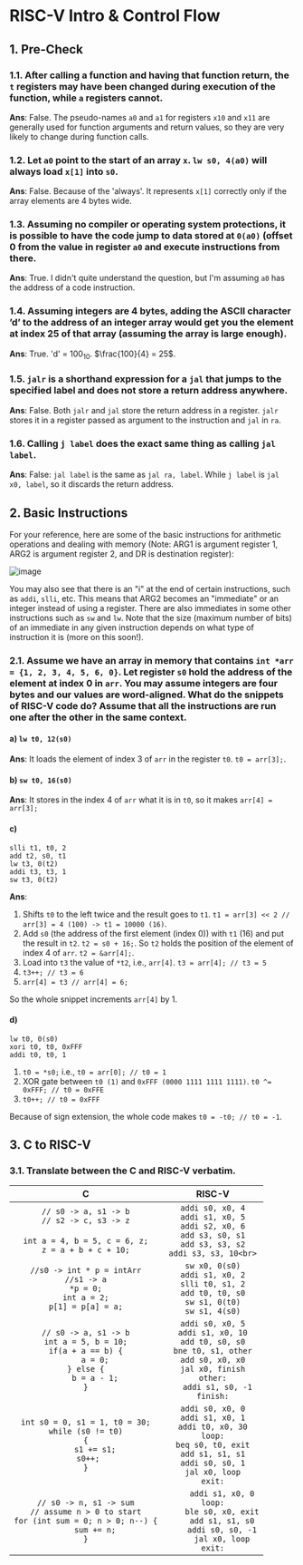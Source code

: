 # RISC-V Intro & Control Flow
## 1. Pre-Check

### 1.1. After calling a function and having that function return, the `t` registers may have been changed during execution of the function, while `a` registers cannot.

**Ans**: False. The pseudo-names `a0` and `a1` for registers `x10` and `x11` are generally used for function arguments and return values, so they are very likely to change during function calls.

### 1.2. Let `a0` point to the start of an array `x`. `lw s0, 4(a0)` will always load `x[1]` into `s0`.

**Ans**: False. Because of the 'always'. It represents `x[1]` correctly only if the array elements are 4 bytes wide.

### 1.3. Assuming no compiler or operating system protections, it is possible to have the code jump to data stored at `0(a0)` (offset 0 from the value in register `a0` and execute instructions from there.

**Ans**: True. I didn't quite understand the question, but I'm assuming `a0` has the address of a code instruction.

### 1.4. Assuming integers are 4 bytes, adding the ASCII character ’d’ to the address of an integer array would get you the element at index 25 of that array (assuming the array is large enough).

**Ans**: True. 'd' = $100_{10}$. $\frac{100}{4} = 25$.

### 1.5. `jalr` is a shorthand expression for a `jal` that jumps to the specified label and does not store a return address anywhere.

**Ans**: False. Both `jalr` and `jal` store the return address in a register. `jalr` stores it in a register passed as argument to the instruction and `jal` in `ra`.

### 1.6. Calling `j label` does the exact same thing as calling `jal label`.

**Ans**: False: `jal label` is the same as `jal ra, label`. While `j label` is `jal x0, label`, so it discards the return address.

## 2. Basic Instructions

For your reference, here are some of the basic instructions for arithmetic operations and dealing with memory (Note: ARG1 is argument register 1, ARG2 is argument register 2, and DR is destination register):

![image](https://user-images.githubusercontent.com/69206952/212407198-920bf775-3abd-4ef7-bbdb-8ea39ff47abd.png)

You may also see that there is an "i" at the end of certain instructions, such as `addi`, `slli`, etc. This means that ARG2 becomes an "immediate" or an integer instead of using a register. There are also immediates in some other instructions such as `sw` and `lw`. Note that the size (maximum number of bits) of an immediate in any given instruction depends on what type of instruction it is (more on this soon!).

### 2.1. Assume we have an array in memory that contains `int *arr = {1, 2, 3, 4, 5, 6, 0}`. Let register `s0` hold the address of the element at index 0 in `arr`. You may assume integers are four bytes and our values are word-aligned. What do the snippets of RISC-V code do? Assume that all the instructions are run one after the other in the same context.

#### a) `lw t0, 12(s0)`

**Ans**: It loads the element of index 3 of `arr` in the register `t0`. `t0 = arr[3];`.

#### b) `sw t0, 16(s0)`

**Ans**: It stores in the index 4 of `arr` what it is in `t0`, so it makes `arr[4] = arr[3];`

#### c)

```
slli t1, t0, 2
add t2, s0, t1
lw t3, 0(t2)
addi t3, t3, 1
sw t3, 0(t2)
```

**Ans**: 

1. Shifts `t0` to the left twice and the result goes to `t1`. `t1 = arr[3] << 2 // arr[3] = 4 (100) -> t1 = 10000 (16)`.
2. Add `s0` (the address of the first element (index 0)) with `t1` (16) and put the result in `t2`. `t2 = s0 + 16;`. So `t2` holds the position of the element of index 4 of `arr`. `t2 = &arr[4];`.
3. Load into `t3` the value of `*t2`, i.e., `arr[4]`. `t3 = arr[4]; // t3 = 5`
4. `t3++; // t3 = 6`
5. `arr[4] = t3 // arr[4] = 6;`

So the whole snippet increments `arr[4]` by 1.

#### d)

```
lw t0, 0(s0)
xori t0, t0, 0xFFF
addi t0, t0, 1
```

1. `t0 = *s0;` i.e., `t0 = arr[0]; // t0 = 1`
2. XOR gate between `t0 (1)` and `0xFFF (0000 1111 1111 1111)`. `t0 ^= 0xFFF; // t0 = 0xFFE`
3. `t0++; // t0 = 0xFFF`

Because of sign extension, the whole code makes `t0 = -t0; // t0 = -1`.

## 3. C to RISC-V

### 3.1. Translate between the C and RISC-V verbatim.

| **C** | **RISC-V** |
|:---:|:---:|
| `// s0 -> a, s1 -> b`<br>`// s2 -> c, s3 -> z`<br><br>`int a = 4, b = 5, c = 6, z;`<br>`z = a + b + c + 10;` | `addi s0, x0, 4`<br>`addi s1, x0, 5`<br>`addi s2, x0, 6`<br>`add s3, s0, s1`<br>`add s3, s3, s2`<br>`addi s3, s3, 10<br>` |
| `//s0 -> int * p = intArr`<br>`//s1 -> a`<br>`*p = 0;`<br>`int a = 2;`<br>`p[1] = p[a] = a;` | `sw x0, 0(s0)`<br>`addi s1, x0, 2`<br>`slli t0, s1, 2`<br>`add t0, t0, s0`<br>`sw s1, 0(t0)`<br>`sw s1, 4(s0)` |
| `// s0 -> a, s1 -> b`<br>`int a = 5, b = 10;`<br>`if(a + a == b) {`<br>`    a = 0;`<br>`} else {`<br>`    b = a - 1;`<br>`}` | `addi s0, x0, 5`<br>`addi s1, x0, 10`<br>`add t0, s0, s0`<br>`bne t0, s1, other`<br>`add s0, x0, x0`<br>`jal x0, finish`<br>`other:`<br>`	addi s1, s0, -1`<br>`finish:` |
| `int s0 = 0, s1 = 1, t0 = 30;`<br>`while (s0 != t0)`<br>`{`<br>  `	s1 += s1;`<br>`	s0++;`<br>`}` | `addi s0, x0, 0`<br>`addi s1, x0, 1`<br>`addi t0, x0, 30`<br>`loop:`<br>`beq s0, t0, exit`<br>`add s1, s1, s1`<br>`addi s0, s0, 1`<br>`jal x0, loop`<br>`exit:` |
| `// s0 -> n, s1 -> sum`<br>`// assume n > 0 to start`<br>`for (int sum = 0; n > 0; n--) {`<br>`    sum += n;`<br>`}` | `    addi s1, x0, 0`<br>`loop:`<br>`    ble s0, x0, exit`<br>`    add s1, s1, s0`<br>`    addi s0, s0, -1`<br>`    jal x0, loop`<br>`exit:` |

